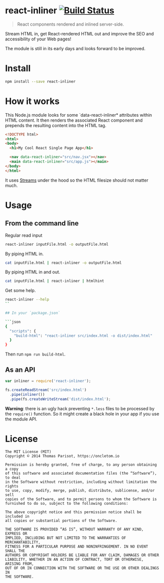# react-inliner [![Build Status](https://travis-ci.org/oncletom/react-inliner.svg)](https://travis-ci.org/oncletom/react-inliner)

> React components rendered and inlined server-side.

Stream HTML in, get React-rendered HTML out and improve the SEO and accessibility of your Web pages!

The module is still in its early days and looks forward to be improved.

# Install

```bash
npm install --save react-inliner
```

# How it works

This Node.js module looks for some `data-react-inliner* attributes within HTML content.
It then renders the associated React component and prepends the resulting content into the HTML tag.

```html
<!DOCTYPE html>
<html>
<body>
  <h1>My Cool React Single Page App</h1>

  <nav data-react-inliner="src/nav.jsx"></nav>
  <main data-react-inliner="src/app.js"></main>
</body>
</html>
```

It uses [Streams](http://nodejs.org/api/stream.html) under the hood so the HTML filesize should not matter much.

# Usage

## From the command line

Regular read input

```bash
react-inliner inputFile.html -o outputFile.html
```

By piping HTML in.

```bash
cat inputFile.html | react-inliner -o outputFile.html
```

By piping HTML in and out.

```bash
cat inputFile.html | react-inliner | htmlhint
```

Get some help.

```bash
react-inliner --help
``

## In your `package.json`

```json
{
  "scripts": {
    "build-html": "react-inliner src/index.html -o dist/index.html"
  }
}
```

Then run `npm run build-html`.

## As an API

```js
var inliner = require('react-inliner');

fs.createReadStream('src/index.html')
  .pipe(inliner())
  .pipe(fs.createWriteStream('dist/index.html');
```

**Warning**: there is an ugly hack preventing `*.less` files to be processed by the `require()` function.
So it might create a black hole in your app if you use the module API.

# License

    The MIT License (MIT)
    Copyright © 2014 Thomas Parisot, https://oncletom.io

    Permission is hereby granted, free of charge, to any person obtaining a copy
    of this software and associated documentation files (the “Software”), to deal
    in the Software without restriction, including without limitation the rights
    to use, copy, modify, merge, publish, distribute, sublicense, and/or sell
    copies of the Software, and to permit persons to whom the Software is
    furnished to do so, subject to the following conditions:

    The above copyright notice and this permission notice shall be included in
    all copies or substantial portions of the Software.

    THE SOFTWARE IS PROVIDED “AS IS”, WITHOUT WARRANTY OF ANY KIND, EXPRESS OR
    IMPLIED, INCLUDING BUT NOT LIMITED TO THE WARRANTIES OF MERCHANTABILITY,
    FITNESS FOR A PARTICULAR PURPOSE AND NONINFRINGEMENT. IN NO EVENT SHALL THE
    AUTHORS OR COPYRIGHT HOLDERS BE LIABLE FOR ANY CLAIM, DAMAGES OR OTHER
    LIABILITY, WHETHER IN AN ACTION OF CONTRACT, TORT OR OTHERWISE, ARISING FROM,
    OUT OF OR IN CONNECTION WITH THE SOFTWARE OR THE USE OR OTHER DEALINGS IN
    THE SOFTWARE.
